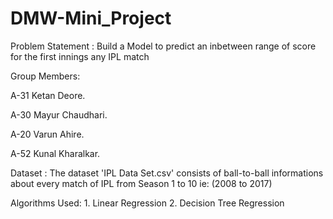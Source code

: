 # DMW-Mini_Project

Problem Statement : Build a Model to predict an inbetween range of score for the first innings any IPL match

Group Members:

A-31 Ketan Deore.

A-30 Mayur Chaudhari.

A-20 Varun Ahire.

A-52 Kunal Kharalkar.

Dataset : The dataset 'IPL Data Set.csv' consists of ball-to-ball informations about every match of IPL from Season 1 to 10 ie: (2008 to 2017)

Algorithms Used: 1. Linear Regression 2. Decision Tree Regression

